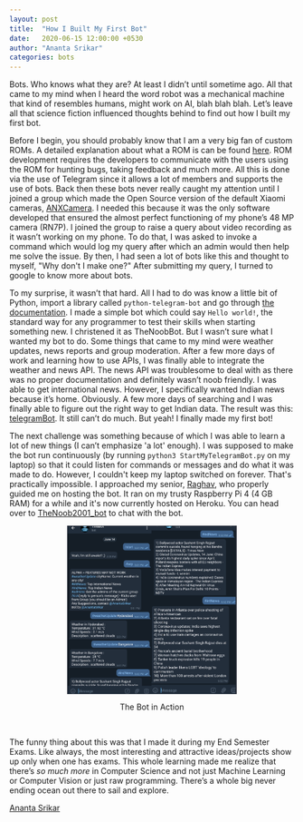```yaml
---
layout: post
title:  "How I Built My First Bot"
date:   2020-06-15 12:00:00 +0530
author: "Ananta Srikar"
categories: bots
---
```

<style>
.image-center{
	display: block;
	margin-left: auto;
	margin-right: auto;
}
</style>

Bots. Who knows what they are? At least I didn’t until sometime ago. All that came to my mind when I heard the word robot was a mechanical machine that kind of resembles humans, might work on AI, blah blah blah. Let’s leave all that science fiction influenced thoughts behind to find out how I built my first bot.

Before I begin, you should probably know that I am a very big fan of custom ROMs. A detailed explanation about what a ROM is can be found [here](https://www.xda-developers.com/what-is-custom-rom-android/ "XDA Developers"). ROM development requires the developers to communicate with the users using the ROM for hunting bugs, taking feedback and much more. All this is done via the use of Telegram since it allows a lot of members and supports the use of bots. Back then these bots never really caught my attention until I joined a group which made the Open Source version of the default Xiaomi cameras, [ANXCamera](https://camera.aeonax.com/). I needed this because it was the only software developed that ensured the almost perfect functioning of my phone’s 48 MP camera (RN7P). I joined the group to raise a query about video recording as it wasn’t working on my phone. To do that, I was asked to invoke a command which would log my query after which an admin would then help me solve the issue. By then, I had seen a lot of bots like this and thought to myself, "Why don't I make one?" After submitting my query, I turned to google to know more about bots.

To my surprise, it wasn’t that hard. All I had to do was know a little bit of Python, import a library called `python-telegram-bot` and go through [the documentation](https://python-telegram-bot.readthedocs.io/en/stable/index.html). I made a simple bot which could say `Hello world!`, the standard way for any programmer to test their skills when starting something new. I christened it as TheNoobBot. But I wasn’t sure what I wanted my bot to do. Some things that came to my mind were weather updates, news reports and group moderation. After a few more days of work and learning how to use APIs, I was finally able to integrate the weather and news API. The news API was troublesome to deal with as there was no proper documentation and definitely wasn’t noob friendly. I was able to get international news. However, I specifically wanted Indian news because it’s home. Obviously. A few more days of searching and I was finally able to figure out the right way to get Indian data. The result was this: [telegramBot](https://github.com/AnantaSrikar/telegramBot). It still can’t do much. But yeah! I finally made my first bot!

The next challenge was something because of which I was able to learn a lot of new things (I can’t emphasize 'a lot' enough). I was supposed to make the bot run continuously (by running `python3 StartMyTelegramBot.py` on my laptop) so that it could listen for commands or messages and do what it was made to do. However, I couldn't keep my laptop switched on forever. That's practically impossible. I approached my senior, [Raghav](https://icecereal.github.io), who properly guided me on hosting the bot. It ran on my trusty Raspberry Pi 4 (4 GB RAM) for a while and it's now currently hosted on Heroku. You can head over to [TheNoob2001_bot](https://web.telegram.org/#/im?p=@TheNoob2001_bot) to chat with the bot.

<img src="/assets/img/blog-images/how_I_built_my_first_bot/TelegramBot_Final.png" width="300vw;" style="max-width: 400px;" class="image-center">
<p style="text-align: center">The Bot in Action</p> <br>

The funny thing about this was that I made it during my End Semester Exams. Like always, the most interesting and attractive ideas/projects show up only when one has exams.
This whole learning made me realize that there’s *so much more* in Computer Science and not just Machine Learning or Computer Vision or just raw programming. There’s a whole big never ending ocean out there to sail and explore.

[Ananta Srikar](http://anantasrikar.github.io/)